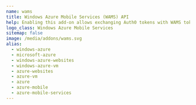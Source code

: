 ```yaml
---
name: wams
title: Windows Azure Mobile Services (WAMS) API
help: Enabling this add-on allows exchanging Auth0 tokens with WAMS tokens that can be used to call their APIs flowing the user identity.
logo_class: Windows Azure Mobile Services
sitemap: false
image: /media/addons/wams.svg
alias:
  - windows-azure
  - microsoft-azure
  - windows-azure-websites
  - windows-azure-vm
  - azure-websites
  - azure-vm
  - azure
  - azure-mobile
  - azure-mobile-services
---
```

